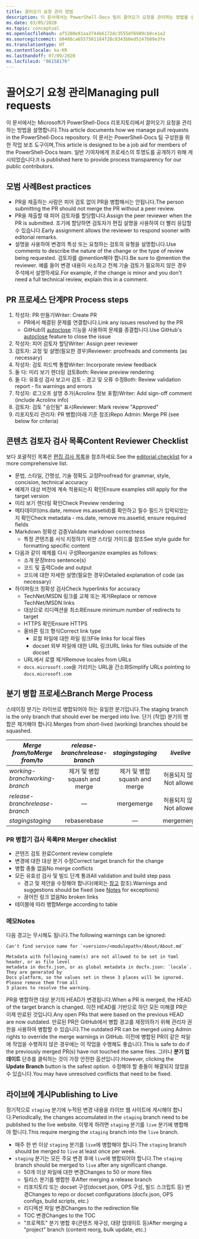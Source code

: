 ```yaml
---
title: 끌어오기 요청 관리 방법
description: 이 문서에서는 PowerShell-Docs 팀이 끌어오기 요청을 관리하는 방법을 설명합니다.
ms.date: 03/05/2020
ms.topic: conceptual
ms.openlocfilehash: af5280e91aa3744b6172dc3555df6989cb0ce1a2
ms.sourcegitcommit: b0488ca6557501184f20c8343b0ed5147b09e3fe
ms.translationtype: HT
ms.contentlocale: ko-KR
ms.lasthandoff: 07/09/2020
ms.locfileid: "86158176"
---
```

# <a name="managing-pull-requests"></a><span data-ttu-id="f8435-103">끌어오기 요청 관리</span><span class="sxs-lookup"><span data-stu-id="f8435-103">Managing pull requests</span></span>

<span data-ttu-id="f8435-104">이 문서에서는 Microsoft가 PowerShell-Docs 리포지토리에서 끌어오기 요청을 관리하는 방법을 설명합니다.</span><span class="sxs-lookup"><span data-stu-id="f8435-104">This article documents how we manage pull requests in the PowerShell-Docs repository.</span></span> <span data-ttu-id="f8435-105">이 문서는 PowerShell-Docs 팀 구성원을 위한 작업 보조 도구이며,</span><span class="sxs-lookup"><span data-stu-id="f8435-105">This article is designed to be a job aid for members of the PowerShell-Docs team.</span></span> <span data-ttu-id="f8435-106">일반 기여자에게 프로세스의 투명도를 공개하기 위해 게시되었습니다.</span><span class="sxs-lookup"><span data-stu-id="f8435-106">It is published here to provide process transparency for our public contributors.</span></span>

## <a name="best-practices"></a><span data-ttu-id="f8435-107">모범 사례</span><span class="sxs-lookup"><span data-stu-id="f8435-107">Best practices</span></span>

- <span data-ttu-id="f8435-108">PR을 제출하는 사람은 피어 검토 없이 PR을 병합해서는 안됩니다.</span><span class="sxs-lookup"><span data-stu-id="f8435-108">The person submitting the PR should not merge the PR without a peer review.</span></span>
- <span data-ttu-id="f8435-109">PR을 제출할 때 피어 검토자를 할당합니다.</span><span class="sxs-lookup"><span data-stu-id="f8435-109">Assign the peer reviewer when the PR is submitted.</span></span> <span data-ttu-id="f8435-110">조기에 할당하면 검토자가 편집 설명을 사용하여 더 빨리 응답할 수 있습니다.</span><span class="sxs-lookup"><span data-stu-id="f8435-110">Early assignment allows the reviewer to respond sooner with editorial remarks.</span></span>
- <span data-ttu-id="f8435-111">설명을 사용하여 변경의 특성 또는 요청하는 검토의 유형을 설명합니다.</span><span class="sxs-lookup"><span data-stu-id="f8435-111">Use comments to describe the nature of the change or the type of review being requested.</span></span> <span data-ttu-id="f8435-112">검토자를 @mention해야 합니다.</span><span class="sxs-lookup"><span data-stu-id="f8435-112">Be sure to @mention the reviewer.</span></span> <span data-ttu-id="f8435-113">예를 들어 변경 내용이 사소하고 전체 기술 검토가 필요하지 않은 경우 주석에서 설명하세요.</span><span class="sxs-lookup"><span data-stu-id="f8435-113">For example, if the change is minor and you don't need a full technical review, explain this in a comment.</span></span>

## <a name="pr-process-steps"></a><span data-ttu-id="f8435-114">PR 프로세스 단계</span><span class="sxs-lookup"><span data-stu-id="f8435-114">PR Process steps</span></span>

1. <span data-ttu-id="f8435-115">작성자: PR 만들기</span><span class="sxs-lookup"><span data-stu-id="f8435-115">Writer: Create PR</span></span>
   - <span data-ttu-id="f8435-116">PR에서 해결된 문제를 연결합니다.</span><span class="sxs-lookup"><span data-stu-id="f8435-116">Link any issues resolved by the PR</span></span>
   - <span data-ttu-id="f8435-117">GitHub의 [autoclose](https://help.github.com/en/articles/closing-issues-using-keywords) 기능을 사용하여 문제를 종결합니다.</span><span class="sxs-lookup"><span data-stu-id="f8435-117">Use GitHub's [autoclose](https://help.github.com/en/articles/closing-issues-using-keywords) feature to close the issue</span></span>
1. <span data-ttu-id="f8435-118">작성자: 피어 검토자 할당</span><span class="sxs-lookup"><span data-stu-id="f8435-118">Writer: Assign peer reviewer</span></span>
1. <span data-ttu-id="f8435-119">검토자: 교정 및 설명(필요한 경우)</span><span class="sxs-lookup"><span data-stu-id="f8435-119">Reviewer: proofreads and comments (as necessary)</span></span>
1. <span data-ttu-id="f8435-120">작성자: 검토 피드백 통합</span><span class="sxs-lookup"><span data-stu-id="f8435-120">Writer: Incorporate review feedback</span></span>
1. <span data-ttu-id="f8435-121">둘 다: 미리 보기 렌더링 검토</span><span class="sxs-lookup"><span data-stu-id="f8435-121">Both: Review preview rendering</span></span>
1. <span data-ttu-id="f8435-122">둘 다: 유효성 검사 보고서 검토 - 경고 및 오류 수정</span><span class="sxs-lookup"><span data-stu-id="f8435-122">Both: Review validation report - fix warnings and errors</span></span>
1. <span data-ttu-id="f8435-123">작성자: 로그오프 설명 추가(Acrolinx 정보 포함)</span><span class="sxs-lookup"><span data-stu-id="f8435-123">Writer: Add sign-off comment (include Acrolinx info)</span></span>
1. <span data-ttu-id="f8435-124">검토자: 검토 "승인됨" 표시</span><span class="sxs-lookup"><span data-stu-id="f8435-124">Reviewer: Mark review "Approved"</span></span>
1. <span data-ttu-id="f8435-125">리포지토리 관리자: PR 병합(아래 기준 참조)</span><span class="sxs-lookup"><span data-stu-id="f8435-125">Repo Admin: Merge PR (see below for criteria)</span></span>

## <a name="content-reviewer-checklist"></a><span data-ttu-id="f8435-126">콘텐츠 검토자 검사 목록</span><span class="sxs-lookup"><span data-stu-id="f8435-126">Content Reviewer Checklist</span></span>

<span data-ttu-id="f8435-127">보다 포괄적인 목록은 [편집 검사 목록](editorial-checklist.md)을 참조하세요.</span><span class="sxs-lookup"><span data-stu-id="f8435-127">See the [editorial checklist](editorial-checklist.md) for a more comprehensive list.</span></span>

- <span data-ttu-id="f8435-128">문법, 스타일, 간명성, 기술 정확도 교정</span><span class="sxs-lookup"><span data-stu-id="f8435-128">Proofread for grammar, style, concision, technical accuracy</span></span>
- <span data-ttu-id="f8435-129">예제가 대상 버전에 계속 적용되는지 확인</span><span class="sxs-lookup"><span data-stu-id="f8435-129">Ensure examples still apply for the target version</span></span>
- <span data-ttu-id="f8435-130">미리 보기 렌더링 확인</span><span class="sxs-lookup"><span data-stu-id="f8435-130">Check Preview rendering</span></span>
- <span data-ttu-id="f8435-131">메타데이터(ms.date, remove ms.assetid)를 확인하고 필수 필드가 입력되었는지 확인</span><span class="sxs-lookup"><span data-stu-id="f8435-131">Check metadata - ms.date, remove ms.assetid, ensure required fields</span></span>
- <span data-ttu-id="f8435-132">Markdown 정확성 검증</span><span class="sxs-lookup"><span data-stu-id="f8435-132">Validate markdown correctness</span></span>
  - <span data-ttu-id="f8435-133">특정 콘텐츠를 서식 지정하기 위한 스타일 가이드를 참조</span><span class="sxs-lookup"><span data-stu-id="f8435-133">See style guide for formatting specific content</span></span>
- <span data-ttu-id="f8435-134">다음과 같이 예제를 다시 구성</span><span class="sxs-lookup"><span data-stu-id="f8435-134">Reorganize examples as follows:</span></span>
  - <span data-ttu-id="f8435-135">소개 문장</span><span class="sxs-lookup"><span data-stu-id="f8435-135">Intro sentence(s)</span></span>
  - <span data-ttu-id="f8435-136">코드 및 출력</span><span class="sxs-lookup"><span data-stu-id="f8435-136">Code and output</span></span>
  - <span data-ttu-id="f8435-137">코드에 대한 자세한 설명(필요한 경우)</span><span class="sxs-lookup"><span data-stu-id="f8435-137">Detailed explanation of code (as necessary)</span></span>
- <span data-ttu-id="f8435-138">하이퍼링크 정확성 검사</span><span class="sxs-lookup"><span data-stu-id="f8435-138">Check hyperlinks for accuracy</span></span>
  - <span data-ttu-id="f8435-139">TechNet/MSDN 링크를 교체 또는 제거</span><span class="sxs-lookup"><span data-stu-id="f8435-139">Replace or remove TechNet/MSDN links</span></span>
  - <span data-ttu-id="f8435-140">대상으로 리디렉션을 최소화</span><span class="sxs-lookup"><span data-stu-id="f8435-140">Ensure minimum number of redirects to target</span></span>
  - <span data-ttu-id="f8435-141">HTTPS 확인</span><span class="sxs-lookup"><span data-stu-id="f8435-141">Ensure HTTPS</span></span>
  - <span data-ttu-id="f8435-142">올바른 링크 형식</span><span class="sxs-lookup"><span data-stu-id="f8435-142">Correct link type</span></span>
    - <span data-ttu-id="f8435-143">로컬 파일에 대한 파일 링크</span><span class="sxs-lookup"><span data-stu-id="f8435-143">File links for local files</span></span>
    - <span data-ttu-id="f8435-144">docset 외부 파일에 대한 URL 링크</span><span class="sxs-lookup"><span data-stu-id="f8435-144">URL links for files outside of the docset</span></span>
  - <span data-ttu-id="f8435-145">URL에서 로캘 제거</span><span class="sxs-lookup"><span data-stu-id="f8435-145">Remove locales from URLs</span></span>
  - <span data-ttu-id="f8435-146">`docs.microsoft.com`을 가리키는 URL을 간소화</span><span class="sxs-lookup"><span data-stu-id="f8435-146">Simplify URLs pointing to `docs.microsoft.com`</span></span>

## <a name="branch-merge-process"></a><span data-ttu-id="f8435-147">분기 병합 프로세스</span><span class="sxs-lookup"><span data-stu-id="f8435-147">Branch Merge Process</span></span>

<span data-ttu-id="f8435-148">스테이징 분기는 라이브로 병합되어야 하는 유일한 분기입니다.</span><span class="sxs-lookup"><span data-stu-id="f8435-148">The staging branch is the only branch that should ever be merged into live.</span></span> <span data-ttu-id="f8435-149">단기 (작업) 분기의 병합은 제거해야 합니다.</span><span class="sxs-lookup"><span data-stu-id="f8435-149">Merges from short-lived (working) branches should be squashed.</span></span>

| <span data-ttu-id="f8435-150">*Merge from/to*</span><span class="sxs-lookup"><span data-stu-id="f8435-150">*Merge from/to*</span></span>  | <span data-ttu-id="f8435-151">*release-branch*</span><span class="sxs-lookup"><span data-stu-id="f8435-151">*release-branch*</span></span> | <span data-ttu-id="f8435-152">*staging*</span><span class="sxs-lookup"><span data-stu-id="f8435-152">*staging*</span></span>        | <span data-ttu-id="f8435-153">*live*</span><span class="sxs-lookup"><span data-stu-id="f8435-153">*live*</span></span>      |
| ---------------- |:----------------:|:----------------:|:-----------:|
| <span data-ttu-id="f8435-154">*working-branch*</span><span class="sxs-lookup"><span data-stu-id="f8435-154">*working-branch*</span></span> | <span data-ttu-id="f8435-155">제거 및 병합</span><span class="sxs-lookup"><span data-stu-id="f8435-155">squash and merge</span></span> | <span data-ttu-id="f8435-156">제거 및 병합</span><span class="sxs-lookup"><span data-stu-id="f8435-156">squash and merge</span></span> | <span data-ttu-id="f8435-157">허용되지 않음</span><span class="sxs-lookup"><span data-stu-id="f8435-157">Not allowed</span></span> |
| <span data-ttu-id="f8435-158">*release-branch*</span><span class="sxs-lookup"><span data-stu-id="f8435-158">*release-branch*</span></span> | &mdash;          | <span data-ttu-id="f8435-159">merge</span><span class="sxs-lookup"><span data-stu-id="f8435-159">merge</span></span>            | <span data-ttu-id="f8435-160">허용되지 않음</span><span class="sxs-lookup"><span data-stu-id="f8435-160">Not allowed</span></span> |
| <span data-ttu-id="f8435-161">*staging*</span><span class="sxs-lookup"><span data-stu-id="f8435-161">*staging*</span></span>        | <span data-ttu-id="f8435-162">rebase</span><span class="sxs-lookup"><span data-stu-id="f8435-162">rebase</span></span>           | &mdash;          | <span data-ttu-id="f8435-163">merge</span><span class="sxs-lookup"><span data-stu-id="f8435-163">merge</span></span>       |

### <a name="pr-merger-checklist"></a><span data-ttu-id="f8435-164">PR 병합기 검사 목록</span><span class="sxs-lookup"><span data-stu-id="f8435-164">PR Merger checklist</span></span>

- <span data-ttu-id="f8435-165">콘텐츠 검토 완료</span><span class="sxs-lookup"><span data-stu-id="f8435-165">Content review complete</span></span>
- <span data-ttu-id="f8435-166">변경에 대한 대상 분기 수정</span><span class="sxs-lookup"><span data-stu-id="f8435-166">Correct target branch for the change</span></span>
- <span data-ttu-id="f8435-167">병합 충돌 없음</span><span class="sxs-lookup"><span data-stu-id="f8435-167">No merge conflicts</span></span>
- <span data-ttu-id="f8435-168">모든 유효성 검사 및 빌드 단계 통과</span><span class="sxs-lookup"><span data-stu-id="f8435-168">All validation and build step pass</span></span>
  - <span data-ttu-id="f8435-169">경고 및 제안을 수정해야 합니다(예외는 [참고](#notes) 참조).</span><span class="sxs-lookup"><span data-stu-id="f8435-169">Warnings and suggestions should be fixed (see [Notes](#notes) for exceptions)</span></span>
  - <span data-ttu-id="f8435-170">끊어진 링크 없음</span><span class="sxs-lookup"><span data-stu-id="f8435-170">No broken links</span></span>
- <span data-ttu-id="f8435-171">테이블에 따라 병합</span><span class="sxs-lookup"><span data-stu-id="f8435-171">Merge according to table</span></span>

### <a name="notes"></a><span data-ttu-id="f8435-172">메모</span><span class="sxs-lookup"><span data-stu-id="f8435-172">Notes</span></span>

<span data-ttu-id="f8435-173">다음 경고는 무시해도 됩니다.</span><span class="sxs-lookup"><span data-stu-id="f8435-173">The following warnings can be ignored:</span></span>

```
Can't find service name for `<version>/<modulepath>/About/About.md`
```

```
Metadata with following name(s) are not allowed to be set in Yaml header, or as file level
metadata in docfx.json, or as global metadata in docfx.json: `locale`. They are generated by
Docs platform, so the values set in these 3 places will be ignored. Please remove them from all
3 places to resolve the warning.
```

<span data-ttu-id="f8435-174">PR을 병합하면 대상 분기의 HEAD가 변경됩니다.</span><span class="sxs-lookup"><span data-stu-id="f8435-174">When a PR is merged, the HEAD of the target branch is changed.</span></span> <span data-ttu-id="f8435-175">이전 HEAD를 기반으로 하던 모든 미해결 PR은 이제 만료된 것입니다.</span><span class="sxs-lookup"><span data-stu-id="f8435-175">Any open PRs that were based on the previous HEAD are now outdated.</span></span> <span data-ttu-id="f8435-176">만료된 PR은 GitHub에서 병합 경고를 재정의하기 위해 관리자 권한을 사용하여 병합할 수 있습니다.</span><span class="sxs-lookup"><span data-stu-id="f8435-176">The outdated PR can be merged using Admin rights to override the merge warnings in GitHub.</span></span> <span data-ttu-id="f8435-177">이전에 병합된 PR이 같은 파일에 작업을 수행하지 않은 경우에는 이 작업을 수행해도 좋습니다.</span><span class="sxs-lookup"><span data-stu-id="f8435-177">This is safe to do if the previously merged PR(s) have not touched the same files.</span></span> <span data-ttu-id="f8435-178">그러나 **분기 업데이트** 단추를 클릭하는 것이 가장 안전한 옵션입니다.</span><span class="sxs-lookup"><span data-stu-id="f8435-178">However, clicking the **Update Branch** button is the safest option.</span></span> <span data-ttu-id="f8435-179">수정해야 할 충돌이 해결되지 않았을 수 있습니다.</span><span class="sxs-lookup"><span data-stu-id="f8435-179">You may have unresolved conflicts that need to be fixed.</span></span>

## <a name="publishing-to-live"></a><span data-ttu-id="f8435-180">라이브에 게시</span><span class="sxs-lookup"><span data-stu-id="f8435-180">Publishing to Live</span></span>

<span data-ttu-id="f8435-181">정기적으로 `staging` 분기에 누적된 변경 내용을 라이브 웹 사이트에 게시해야 합니다.</span><span class="sxs-lookup"><span data-stu-id="f8435-181">Periodically, the changes accumulated in the `staging` branch need to be published to the live website.</span></span> <span data-ttu-id="f8435-182">이렇게 하려면 `staging` 분기를 `live` 분기에 병합해야 합니다.</span><span class="sxs-lookup"><span data-stu-id="f8435-182">This require merging the `staging` branch into the `live` branch.</span></span>

- <span data-ttu-id="f8435-183">매주 한 번 이상 `staging` 분기를 `live`에 병합해야 합니다.</span><span class="sxs-lookup"><span data-stu-id="f8435-183">The `staging` branch should be merged to `live` at least once per week.</span></span>
- <span data-ttu-id="f8435-184">`staging` 분기는 모든 주요 변경 후에 `live`에 병합되어야 합니다.</span><span class="sxs-lookup"><span data-stu-id="f8435-184">The `staging` branch should be merged to `live` after any significant change.</span></span>
  - <span data-ttu-id="f8435-185">50개 이상 파일에 대한 변경</span><span class="sxs-lookup"><span data-stu-id="f8435-185">Changes to 50 or more files</span></span>
  - <span data-ttu-id="f8435-186">릴리스 분기를 병합한 후</span><span class="sxs-lookup"><span data-stu-id="f8435-186">After merging a release branch</span></span>
  - <span data-ttu-id="f8435-187">리포지토리 또는 docset 구성(docset.json, OPS 구성, 빌드 스크립트 등) 변경</span><span class="sxs-lookup"><span data-stu-id="f8435-187">Changes to repo or docset configurations (docfx.json, OPS configs, build scripts, etc.)</span></span>
  - <span data-ttu-id="f8435-188">리디렉션 파일 변경</span><span class="sxs-lookup"><span data-stu-id="f8435-188">Changes to the redirection file</span></span>
  - <span data-ttu-id="f8435-189">TOC 변경</span><span class="sxs-lookup"><span data-stu-id="f8435-189">Changes to the TOC</span></span>
  - <span data-ttu-id="f8435-190">"프로젝트" 분기 병합 후(콘텐츠 재구성, 대량 업데이트 등)</span><span class="sxs-lookup"><span data-stu-id="f8435-190">After merging a "project" branch (content reorg, bulk update, etc.)</span></span>
